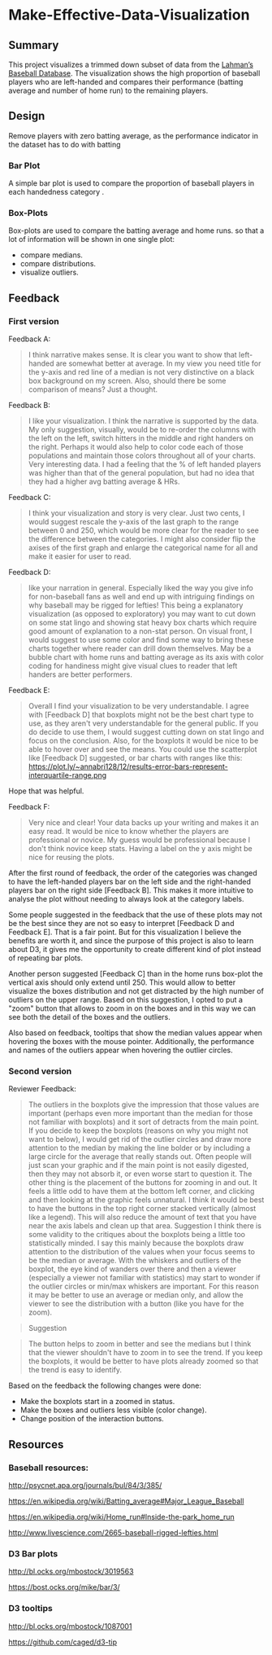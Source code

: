 # Make-Effective-Data-Visualization

## Summary

This project visualizes a trimmed down subset of data from the [Lahman’s Baseball Database](http://www.seanlahman.com/baseball-archive/statistics/). The visualization shows the high proportion of baseball players who are left-handed and compares their performance (batting average and number of home run) to the remaining players. 

## Design
Remove players with zero batting average, as the performance indicator in the dataset has to do with batting

### Bar Plot

A simple bar plot is used to compare the proportion of baseball players in each handedness
category .

### Box-Plots

Box-plots are used to compare the batting average and home runs. so that
 a lot of information will be shown in one single plot:

  * compare medians.
  * compare distributions.
  * visualize outliers.

## Feedback

### First version

Feedback A:
> I think narrative makes sense. It is clear you want to show that left-handed are
somewhat better at average. In my view you need title for the y-axis and red
line of a median is not very distinctive on a black box background on my screen.
Also, should there be some comparison of means? Just a thought.

Feedback B:
> I like your visualization.  I think the narrative is supported by the data.  My
only suggestion, visually, would be to re-order the columns with the left on the
left, switch hitters in the middle and right handers on the right. Perhaps it
would also  help to color code each of those populations and maintain those
colors throughout all of your charts. Very interesting data.  I had a feeling
that the % of left handed players was higher than that of the general
population, but had no idea that they had a higher avg batting average & HRs.

Feedback C:
>I think your visualization and story is very clear. Just two cents, I would
suggest rescale the y-axis of the last graph to the range between 0 and 250,
which would be more clear for the reader to see the difference between the
categories. I might also consider flip the axises of the first graph and enlarge
the categorical name for all and make it easier for user to read.

Feedback D:
>like your narration in general. Especially liked the way you give info for
non-baseball fans as well and end up with intriguing findings on why baseball
may be rigged for lefties! This being a explanatory visualization (as opposed to
exploratory) you may want to cut down on some stat lingo and showing stat heavy
box charts which require good amount of explanation to a non-stat person. On
visual front, I would suggest to use some color and find some way to bring these
charts together where reader can drill down themselves. May be a bubble chart
with home runs and batting average as its axis with color coding for handiness
might give visual clues to reader that left handers are better performers.﻿

Feedback E:
>Overall I find your visualization to be very understandable.  I agree with
[Feedback D] that boxplots might not be the best chart type to use, as they aren't
very understandable for the general public.  If you do decide to use them, I
would suggest cutting down on stat lingo and focus on the conclusion. Also, for
the boxplots it would be nice to be able to hover over and see the means.  You
could use the scatterplot like [Feedback D] suggested, or bar charts with ranges like
this:
https://plot.ly/~annabri128/12/results-error-bars-represent-interquartile-range.png

Hope that was helpful.

Feedback F:
>Very nice and clear!  Your data backs up your writing and makes it an easy read.
It would be nice to know whether the players are professional or novice.  My
guess would be professional because I don't think novice keep stats. Having a
label on the y axis might be nice for reusing the plots.

After the first round of feedback, the order of the categories was changed to
have the left-handed players bar on the left side and the right-handed
players bar on the right side [Feedback B]. This makes it more intuitive to analyse
the plot without needing to always look at the category labels.

Some people suggested in the feedback that the use of these plots
may not be the best since they are not so easy to interpret [Feedback D and Feedback E]. That is a
fair point. But for this visualization I believe the benefits are worth it, and since the purpose of this project is also to learn about D3, it gives me the opportunity to create different kind of plot instead
of repeating bar plots.

Another person suggested [Feedback C] than in the home runs box-plot the vertical axis should only extend until 250. This would allow to better visualize the boxes distribution and not get distracted by the high number of outliers on the upper range. Based on this suggestion, I opted to put a "zoom" button that allows to zoom in on the boxes and in this way we can see both the detail of the boxes and the outliers.

Also based on feedback, tooltips that show the median values appear when hovering the boxes with the mouse pointer. Additionally, the performance and names of the outliers appear when hovering the outlier circles.

### Second version

Reviewer Feedback:

> The outliers in the boxplots give the impression that those values are important (perhaps even more important than the median for those not familiar with boxplots) and it sort of detracts from the main point. If you decide to keep the boxplots (reasons on why you might not want to below), I would get rid of the outlier circles and draw more attention to the median by making the line bolder or by including a large circle for the average that really stands out. Often people will just scan your graphic and if the main point is not easily digested, then they may not absorb it, or even worse start to question it.
>The other thing is the placement of the buttons for zooming in and out. It feels a little odd to have them at the bottom left corner, and clicking and then looking at the graphic feels unnatural. I think it would be best to have the buttons in the top right corner stacked vertically (almost like a legend). This will also reduce the amount of text that you have near the axis labels and clean up that area.
> Suggestion
> I think there is some validity to the critiques about the boxplots being a little too statistically minded. I say this mainly because the boxplots draw attention to the distribution of the values when your focus seems to be the median or average. With the whiskers and outliers of the boxplot, the eye kind of wanders over there and then a viewer (especially a viewer not familiar with statistics) may start to wonder if the outlier circles or min/max whiskers are important. For this reason it may be better to use an average or median only, and allow the viewer to see the distribution with a button (like you have for the zoom).

> Suggestion

> The button helps to zoom in better and see the medians but I think that the viewer shouldn't have to zoom in to see the trend. If you keep the boxplots, it would be better to have plots already zoomed so that the trend is easy to identify.

Based on the feedback the following changes were done:
 * Make the boxplots start in a zoomed in status.
 * Make the boxes and outliers less visible (color change).
 * Change position of the interaction buttons.

## Resources
### Baseball resources:

http://psycnet.apa.org/journals/bul/84/3/385/

https://en.wikipedia.org/wiki/Batting_average#Major_League_Baseball

https://en.wikipedia.org/wiki/Home_run#Inside-the-park_home_run

http://www.livescience.com/2665-baseball-rigged-lefties.html

### D3 Bar plots

http://bl.ocks.org/mbostock/3019563

https://bost.ocks.org/mike/bar/3/

### D3 tooltips

http://bl.ocks.org/mbostock/1087001

https://github.com/caged/d3-tip

